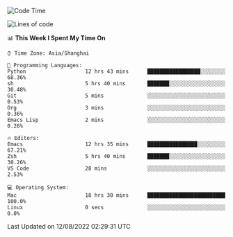 <!--START_SECTION:waka-->
![Code Time](http://img.shields.io/badge/Code%20Time-0%20secs-blue)

![Lines of code](https://img.shields.io/badge/From%20Hello%20World%20I%27ve%20Written-22%20Thousand%20lines%20of%20code-blue)

📊 **This Week I Spent My Time On** 

```text
⌚︎ Time Zone: Asia/Shanghai

💬 Programming Languages: 
Python                   12 hrs 43 mins      █████████████████░░░░░░░░   68.36% 
sh                       5 hrs 40 mins       ███████░░░░░░░░░░░░░░░░░░   30.48% 
Git                      5 mins              ░░░░░░░░░░░░░░░░░░░░░░░░░   0.53% 
Org                      3 mins              ░░░░░░░░░░░░░░░░░░░░░░░░░   0.36% 
Emacs Lisp               2 mins              ░░░░░░░░░░░░░░░░░░░░░░░░░   0.26%

🔥 Editors: 
Emacs                    12 hrs 35 mins      ████████████████░░░░░░░░░   67.21% 
Zsh                      5 hrs 40 mins       ███████░░░░░░░░░░░░░░░░░░   30.26% 
VS Code                  28 mins             ░░░░░░░░░░░░░░░░░░░░░░░░░   2.53%

💻 Operating System: 
Mac                      18 hrs 30 mins      █████████████████████████   100.0% 
Linux                    0 secs              ░░░░░░░░░░░░░░░░░░░░░░░░░   0.0%

```


 Last Updated on 12/08/2022 02:29:31 UTC
<!--END_SECTION:waka-->
